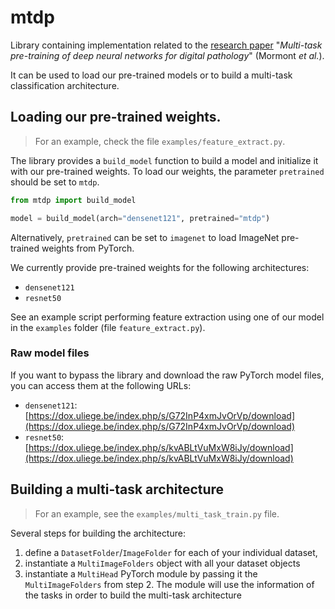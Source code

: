 # mtdp

Library containing implementation related to the [research paper](http://hdl.handle.net/2268/247134) "_Multi-task pre-training of deep neural networks for digital pathology_" (Mormont _et al._).

It can be used to load our pre-trained models or to build a multi-task classification architecture.

## Loading our pre-trained weights.

> For an example, check the file `examples/feature_extract.py`.

The library provides a `build_model` function to build a model and initialize it with our
pre-trained weights. To load our weights, the parameter `pretrained` should be set to `mtdp`.

```python
from mtdp import build_model

model = build_model(arch="densenet121", pretrained="mtdp")
```

Alternatively, `pretrained` can be set to `imagenet` to load ImageNet pre-trained weights from PyTorch.

We currently provide pre-trained weights for the following architectures:

- `densenet121`
- `resnet50`


See an example script performing feature extraction using one of our model in the `examples` folder (file `feature_extract.py`).

### Raw model files

If you want to bypass the library and download the raw PyTorch model files, you can access them at the following URLs:

- `densenet121`: [https://dox.uliege.be/index.php/s/G72InP4xmJvOrVp/download](https://dox.uliege.be/index.php/s/G72InP4xmJvOrVp/download)
- `resnet50`: [https://dox.uliege.be/index.php/s/kvABLtVuMxW8iJy/download](https://dox.uliege.be/index.php/s/kvABLtVuMxW8iJy/download)


## Building a multi-task architecture

> For an example, see the `examples/multi_task_train.py` file.

Several steps for building the architecture:

1. define a `DatasetFolder`/`ImageFolder` for each of your individual dataset,
2. instantiate a `MultiImageFolders` object with all your dataset objects
3. instantiate a `MultiHead` PyTorch module by passing it the `MultiImageFolders` from step 2. The
module will use the information of the tasks in order to build the multi-task architecture



